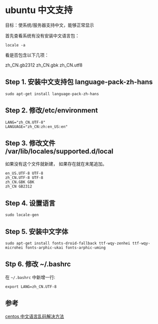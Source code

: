 # ubuntu 中文支持

目标：使系统/服务器支持中文，能够正常显示

首先查看系统有没有安装中文语言包：

```
locale -a
```

看是否包含以下几项：

zh_CN.gb2312
zh_CN.gbk
zh_CN.utf8

## Step 1. 安装中文支持包 language-pack-zh-hans

```
sudo apt-get install language-pack-zh-hans
```

## Step 2. 修改/etc/environment

```
LANG="zh_CN.UTF-8"
LANGUAGE="zh_CN:zh:en_US:en"
```

## Step 3. 修改文件 /var/lib/locales/supported.d/local

如果没有这个文件就新建，
如果存在就在末尾追加。

```
en_US.UTF-8 UTF-8
zh_CN.UTF-8 UTF-8
zh_CN.GBK GBK
zh_CN GB2312
```

## Step 4. 设置语言

```
sudo locale-gen
```

## Step 5. 安装中文字体

```
sudo apt-get install fonts-droid-fallback ttf-wqy-zenhei ttf-wqy-microhei fonts-arphic-ukai fonts-arphic-uming
```

## Stp 6. 修改 ~/.bashrc

在 `~/.bashrc` 中新增一行:

```
export LANG=zh_CN.UTF-8
```

## 参考

[centos 中文语言乱码解决方法](https://blog.csdn.net/hpf247/article/details/79981803)
